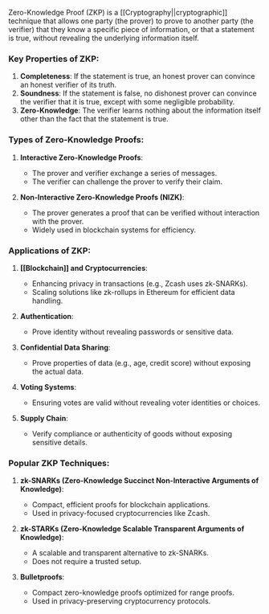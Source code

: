 Zero-Knowledge Proof (ZKP) is a [[Cryptography||cryptographic]] technique that allows one party (the prover) to prove to another party (the verifier) that they know a specific piece of information, or that a statement is true, without revealing the underlying information itself.

### Key Properties of ZKP:

1. **Completeness**: If the statement is true, an honest prover can convince an honest verifier of its truth.
2. **Soundness**: If the statement is false, no dishonest prover can convince the verifier that it is true, except with some negligible probability.
3. **Zero-Knowledge**: The verifier learns nothing about the information itself other than the fact that the statement is true.

### Types of Zero-Knowledge Proofs:

1. **Interactive Zero-Knowledge Proofs**:
    
    - The prover and verifier exchange a series of messages.
    - The verifier can challenge the prover to verify their claim.
2. **Non-Interactive Zero-Knowledge Proofs (NIZK)**:
    
    - The prover generates a proof that can be verified without interaction with the prover.
    - Widely used in blockchain systems for efficiency.

### Applications of ZKP:

1. **[[Blockchain]] and Cryptocurrencies**:
    
    - Enhancing privacy in transactions (e.g., Zcash uses zk-SNARKs).
    - Scaling solutions like zk-rollups in Ethereum for efficient data handling.
2. **Authentication**:
    
    - Prove identity without revealing passwords or sensitive data.
3. **Confidential Data Sharing**:
    
    - Prove properties of data (e.g., age, credit score) without exposing the actual data.
4. **Voting Systems**:
    
    - Ensuring votes are valid without revealing voter identities or choices.
5. **Supply Chain**:
    
    - Verify compliance or authenticity of goods without exposing sensitive details.

### Popular ZKP Techniques:

1. **zk-SNARKs (Zero-Knowledge Succinct Non-Interactive Arguments of Knowledge)**:
    
    - Compact, efficient proofs for blockchain applications.
    - Used in privacy-focused cryptocurrencies like Zcash.
2. **zk-STARKs (Zero-Knowledge Scalable Transparent Arguments of Knowledge)**:
    
    - A scalable and transparent alternative to zk-SNARKs.
    - Does not require a trusted setup.
3. **Bulletproofs**:
    
    - Compact zero-knowledge proofs optimized for range proofs.
    - Used in privacy-preserving cryptocurrency protocols.